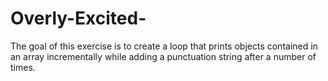 # Overly-Excited-
The goal of this exercise is to create a loop that prints objects contained in an array incrementally while adding a punctuation string after a number of times.